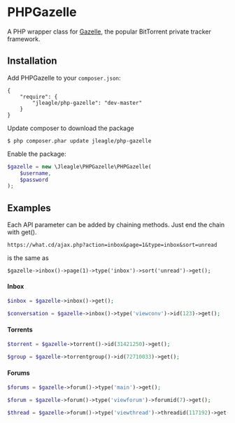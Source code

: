 PHPGazelle
==========

A PHP wrapper class for [Gazelle](https://github.com/WhatCD/Gazelle/wiki/JSON-API-Documentation), the popular BitTorrent private tracker framework.

## Installation

Add PHPGazelle to your `composer.json`:

    {
        "require": {
            "jleagle/php-gazelle": "dev-master"
        }
    }


Update composer to download the package

    $ php composer.phar update jleagle/php-gazelle

Enable the package:
```php
$gazelle = new \Jleagle\PHPGazelle\PHPGazelle(
	$username,
	$password
);
```

## Examples

Each API parameter can be added by chaining methods.
Just end the chain with get().

`https://what.cd/ajax.php?action=inbox&page=1&type=inbox&sort=unread`

is the same as

`$gazelle->inbox()->page(1)->type('inbox')->sort('unread')->get();`

#### Inbox

```php
$inbox = $gazelle->inbox()->get();

$conversation = $gazelle->inbox()->type('viewconv')->id(123)->get();
```

#### Torrents

```php
$torrent = $gazelle->torrent()->id(31421250)->get();

$group = $gazelle->torrentgroup()->id(72710033)->get();
```

#### Forums

```php
$forums = $gazelle->forum()->type('main')->get();

$forum = $gazelle->forum()->type('viewforum')->forumid(7)->get();

$thread = $gazelle->forum()->type('viewthread')->threadid(117192)->get();
```